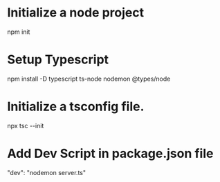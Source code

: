 # Initialize a node project
npm init

# Setup Typescript
npm install -D typescript ts-node nodemon @types/node

# Initialize a tsconfig file.
npx tsc --init

# Add Dev Script in package.json file
"dev": "nodemon server.ts"